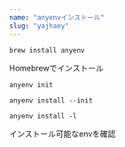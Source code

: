 ```yaml
---
name: "anyenvインストール"
slug: "yajhaey"
---
```


```
brew install anyenv
```

Homebrewでインストール

```
anyenv init
```

```
anyenv install --init
```

```
anyenv install -l
```

インストール可能なenvを確認

